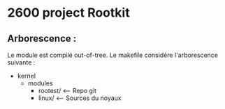 # 2600 project Rootkit

## Arborescence :

Le module est compilé out-of-tree.
Le makefile considère l'arborescence suivante :

- kernel
   - modules
       - rootest/ <-- Repo git
       - linux/ <-- Sources du noyaux

